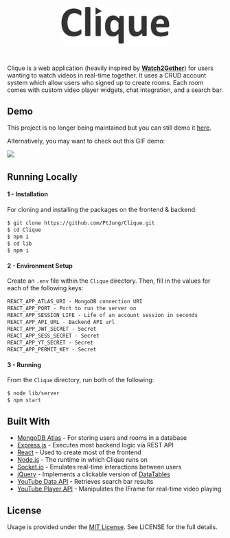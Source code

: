 <p align="center">
    <img src="readme-demo/readme-demo-brand.png" width="50%">
</p>
<br />

Clique is a web application (heavily inspired by <b>[Watch2Gether](https://www.watch2gether.com/)</b>) for users wanting to watch videos in real-time together. It uses a CRUD account system which allow users who signed up to create rooms. Each room comes with custom video player widgets, chat integration, and a search bar.

## Demo
This project is no longer being maintained but you can still demo it [here](https://cliquepj.herokuapp.com/).

Alternatively, you may want to check out this GIF demo:

![](readme-demo/readme-demo-animated.gif)


## Running Locally

#### 1 - Installation
For cloning and installing the packages on the frontend & backend:
```
$ git clone https://github.com/PtJung/Clique.git
$ cd Clique
$ npm i
$ cd lib
$ npm i
```

#### 2 - Environment Setup
Create an `.env` file within the `Clique` directory. Then, fill in the values for each of the following keys:
```
REACT_APP_ATLAS_URI - MongoDB connection URI
REACT_APP_PORT - Port to run the server on
REACT_APP_SESSION_LIFE - Life of an account session in seconds
REACT_APP_API_URL - Backend API url
REACT_APP_JWT_SECRET - Secret
REACT_APP_SESS_SECRET - Secret
REACT_APP_YT_SECRET - Secret
REACT_APP_PERMIT_KEY - Secret
```

#### 3 - Running
From the `Clique` directory, run both of the following:
```
$ node lib/server
$ npm start
```

## Built With

* [MongoDB Atlas](https://www.mongodb.com/cloud/atlas) - For storing users and rooms in a database
* [Express.js](https://expressjs.com/) - Executes most backend logic via REST API
* [React](https://reactjs.org/) - Used to create most of the frontend
* [Node.js](https://nodejs.org/) - The runtime in which Clique runs on
* [Socket.io](https://socket.io/) - Emulates real-time interactions between users
* [jQuery](https://jquery.com/) - Implements a clickable version of [DataTables](https://datatables.net/)
* [YouTube Data API](https://developers.google.com/youtube/v3) - Retrieves search bar results
* [YouTube Player API](https://developers.google.com/youtube/iframe_api_reference) - Manipulates the IFrame for real-time video playing

## License
Usage is provided under the [MIT License](http://opensource.org/licenses/mit-license.php). See LICENSE for the full details.
